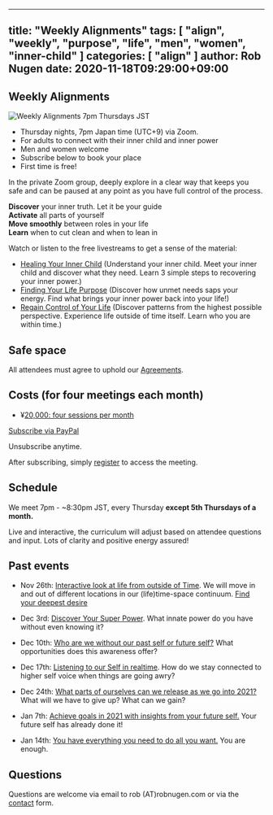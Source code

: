 
---
title: "Weekly Alignments"
tags: [ "align", "weekly", "purpose", "life", "men", "women", "inner-child" ]
categories: [ "align" ]
author: Rob Nugen
date: 2020-11-18T09:29:00+09:00
---

## Weekly Alignments ##

<img
src="//b.robnugen.com/blog/2020/2020_nov_23_weekly_alignments_title.jpg"
alt="Weekly Alignments 7pm Thursdays JST"
class="title" />

* Thursday nights, 7pm Japan time (UTC+9) via Zoom.
* For adults to connect with their inner child and inner power
* Men and women welcome
* Subscribe below to book your place
* First time is free!

In the private Zoom group, deeply explore in a clear way that keeps
you safe and can be paused at any point as you have full control of
the process.

**Discover** your inner truth. Let it be your guide
<br>**Activate** all parts of yourself
<br>**Move smoothly** between roles in your life
<br>**Learn** when to cut clean and when to lean in

Watch or listen to the free livestreams to get a sense of the material:

* [Healing Your Inner Child](/blog/2020/11/02/healing-inner-child-free-online-workshop/)
  (Understand your inner child. Meet your inner child and discover
  what they need. Learn 3 simple steps to recovering your inner
  power.)
* [Finding Your Life Purpose](/blog/2020/11/12/finding-your-life-purpose-video-replay/)
  (Discover how unmet needs saps your energy.  Find what brings your
  inner power back into your life!)
* [Regain Control of Your Life](/blog/2020/11/19/livestream-replay-regain-control-of-your-life/)
  (Discover patterns from the highest possible perspective. Experience
  life outside of time itself. Learn who you are within time.)

## Safe space ##

All attendees must agree to uphold our [Agreements](agreements).

## Costs (for four meetings each month) ##

* ¥[20,000: four sessions per month](https://py.pl/1QdAcu)

[Subscribe via PayPal](https://py.pl/1QdAcu)

Unsubscribe anytime.

After subscribing, simply [register](registration/) to access the meeting.

## Schedule ##

We meet 7pm - ~8:30pm JST, every Thursday **except 5th Thursdays of a month.**

Live and interactive, the curriculum will adjust based on attendee questions and input.  Lots of clarity and positive energy assured!


## Past events ##

* Nov 26th: [Interactive look at life from outside of Time](/blog/2020/11/26/weekly-alignment-discovering-our-deepest-desire/).  We will move in and
  out of different locations in our (life)time-space continuum.  [Find your deepest desire](/blog/2020/11/26/weekly-alignment-discovering-our-deepest-desire/)

* Dec 3rd: [Discover Your Super Power](/blog/2020/12/04/weekly-alignments-discover-your-super-power/).  What innate power do you have without even knowing it?

* Dec 10th: [Who are we without our past self or future self?](/blog/2020/12/10/weekly-alignment-who-are-we-outside-of-time/)  What opportunities
  does this awareness offer?

* Dec 17th: [Listening to our Self in realtime](/blog/2020/12/17/weekly-alignment-listening-to-our-self-in-realtime/).  How do we stay connected to
  higher self voice when things are going awry?

* Dec 24th: [What parts of ourselves can we release as we go into 2021?](/events/2020/12/24weekly-alignment-release-old-energy-from-2020/)  What
  will we have to give up?  What can we gain?

* Jan 7th: [Achieve goals in 2021 with insights from your future self.](/blog/2021/01/07/weekly-alignment-receiving-insight-from-our-future-self/)  Your future self has already done it!

* Jan 14th: [You have everything you need to do all you want.](/blog/2021/01/14/weekly-alignment-you-are-enough/)  You are enough.

## Questions ##

Questions are welcome via email to rob (A<span>T</span>)robnugen.com or via the
[contact](/contact/) form.
